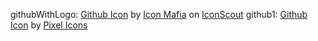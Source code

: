 githubWithLogo: <a href="https://iconscout.com/icons/github" target="_blank">Github Icon</a> by <a href="https://iconscout.com/contributors/icon-mafia">Icon Mafia</a> on <a href="https://iconscout.com">IconScout</a>
github1: <a href="https://iconscout.com/icons/github" target="_blank">Github Icon</a> by <a href="https://iconscout.com/contributors/pixel-icons" target="_blank">Pixel Icons</a>